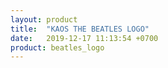 ```yaml
---
layout: product
title:  "KAOS THE BEATLES LOGO"
date:   2019-12-17 11:13:54 +0700
product: beatles_logo
---
```


